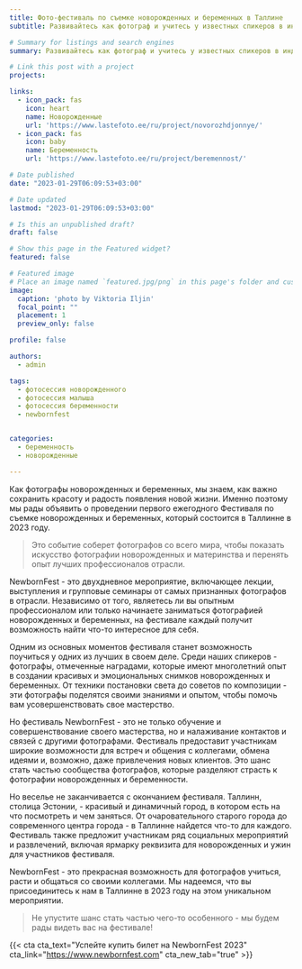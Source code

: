```yaml
---
title: Фото-фестиваль по съемке новорожденных и беременных в Таллине
subtitle: Развивайтесь как фотограф и учитесь у известных спикеров в индустрии

# Summary for listings and search engines
summary: Развивайтесь как фотограф и учитесь у известных спикеров в индустрии

# Link this post with a project
projects: 

links:
  - icon_pack: fas
    icon: heart
    name: Новорожденные
    url: 'https://www.lastefoto.ee/ru/project/novorozhdjonnye/'
  - icon_pack: fas
    icon: baby
    name: Беременность
    url: 'https://www.lastefoto.ee/ru/project/beremennost/'

# Date published
date: "2023-01-29T06:09:53+03:00"

# Date updated
lastmod: "2023-01-29T06:09:53+03:00"

# Is this an unpublished draft?
draft: false

# Show this page in the Featured widget?
featured: false

# Featured image
# Place an image named `featured.jpg/png` in this page's folder and customize its options here.
image:
  caption: 'photo by Viktoria Iljin'
  focal_point: ""
  placement: 1
  preview_only: false

profile: false

authors:
  - admin

tags:
  - фотосессия новорожденного
  - фотосессия малыша
  - фотосессия беременности
  - newbornfest


categories:
  - беременность
  - новорожденные

---
```

Как фотографы новорожденных и беременных, мы знаем, как важно сохранить красоту и радость появления новой жизни. Именно поэтому мы рады объявить о проведении первого ежегодного Фестиваля по съемке новорожденных и беременных, который состоится в Таллинне в 2023 году. 

>Это событие соберет фотографов со всего мира, чтобы показать искусство фотографии новорожденных и материнства и перенять опыт лучших профессионалов отрасли. 

NewbornFest - это двухдневное мероприятие, включающее лекции, выступления и групповые семинары от самых признанных фотографов в отрасли. Независимо от того, являетесь ли вы опытным профессионалом или только начинаете заниматься фотографией новорожденных и беременных, на фестивале каждый получит возможность найти что-то интересное для себя. 

Одним из основных моментов фестиваля станет возможность поучиться у одних из лучших в своем деле. Среди наших спикеров - фотографы, отмеченные наградами, которые имеют многолетний опыт в создании красивых и эмоциональных снимков новорожденных и беременных. От техники постановки света до советов по композиции - эти фотографы поделятся своими знаниями и опытом, чтобы помочь вам усовершенствовать свое мастерство. 

Но фестиваль NewbornFest - это не только обучение и совершенствование своего мастерства, но и налаживание контактов и связей с другими фотографами. Фестиваль предоставит участникам широкие возможности для встреч и общения с коллегами, обмена идеями и, возможно, даже привлечения новых клиентов. Это шанс стать частью сообщества фотографов, которые разделяют страсть к фотографии новорожденных и беременности. 

Но веселье не заканчивается с окончанием фестиваля. Таллинн, столица Эстонии, - красивый и динамичный город, в котором есть на что посмотреть и чем заняться. От очаровательного старого города до современного центра города - в Таллинне найдется что-то для каждого. Фестиваль также предложит участникам ряд социальных мероприятий и развлечений, включая ярмарку реквизита для новорожденных и ужин для участников фестиваля. 

NewbornFest - это прекрасная возможность для фотографов учиться, расти и общаться со своими коллегами. Мы надеемся, что вы присоединитесь к нам в Таллинне в 2023 году на этом уникальном мероприятии. 

> Не упустите шанс стать частью чего-то особенного - мы будем рады видеть вас на фестивале!

{{< cta cta_text="Успейте купить билет на NewbornFest 2023" cta_link="https://www.newbornfest.com" cta_new_tab="true" >}}